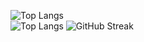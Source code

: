 ![Top Langs](https://avatanplus.com/files/resources/original/59baa864a696815e8121c94a.png)  
![Top Langs](https://github-readme-stats.vercel.app/api/top-langs/?username=7x7x49&layout=compact)
![GitHub Streak](https://github-readme-streak-stats.herokuapp.com/?user=7x7x49)

